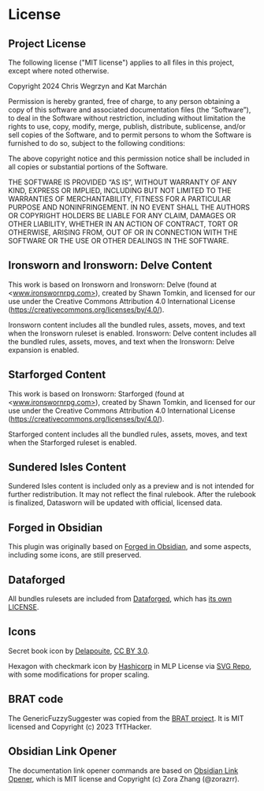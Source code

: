 # License

## Project License

The following license ("MIT license") applies to all files in this project, except where noted otherwise.

Copyright 2024 Chris Wegrzyn and Kat Marchán

Permission is hereby granted, free of charge, to any person obtaining a copy
of this software and associated documentation files (the “Software”), to deal
in the Software without restriction, including without limitation the rights
to use, copy, modify, merge, publish, distribute, sublicense, and/or sell
copies of the Software, and to permit persons to whom the Software is
furnished to do so, subject to the following conditions:

The above copyright notice and this permission notice shall be included in all
copies or substantial portions of the Software.

THE SOFTWARE IS PROVIDED “AS IS”, WITHOUT WARRANTY OF ANY KIND, EXPRESS OR
IMPLIED, INCLUDING BUT NOT LIMITED TO THE WARRANTIES OF MERCHANTABILITY,
FITNESS FOR A PARTICULAR PURPOSE AND NONINFRINGEMENT. IN NO EVENT SHALL THE
AUTHORS OR COPYRIGHT HOLDERS BE LIABLE FOR ANY CLAIM, DAMAGES OR OTHER
LIABILITY, WHETHER IN AN ACTION OF CONTRACT, TORT OR OTHERWISE, ARISING FROM,
OUT OF OR IN CONNECTION WITH THE SOFTWARE OR THE USE OR OTHER DEALINGS IN THE
SOFTWARE.

## Ironsworn and Ironsworn: Delve Content

This work is based on Ironsworn and Ironsworn: Delve (found at <www.ironswornrpg.com>), created by
Shawn Tomkin, and licensed for our use under the Creative Commons Attribution
4.0 International License (<https://creativecommons.org/licenses/by/4.0/>).

Ironsworn content includes all the bundled rules, assets, moves, and text when
the Ironsworn ruleset is enabled. Ironsworn: Delve content includes all the
bundled rules, assets, moves, and text when the Ironsworn: Delve expansion is enabled.

## Starforged Content

This work is based on Ironsworn: Starforged (found at <www.ironswornrpg.com>),
created by Shawn Tomkin, and licensed for our use under the Creative Commons
Attribution 4.0 International License
(<https://creativecommons.org/licenses/by/4.0/>).

Starforged content includes all the bundled rules, assets, moves, and text when
the Starforged ruleset is enabled.

## Sundered Isles Content

Sundered Isles content is included only as a preview and is not intended for
further redistribution. It may not reflect the final rulebook. After the rulebook
is finalized, Datasworn will be updated with official, licensed data.

## Forged in Obsidian

This plugin was originally based on [Forged in
Obsidian](https://github.com/ericbright2002/Forged_in_Obsidian), and some
aspects, including some icons, are still preserved.

## Dataforged

All bundles rulesets are included from
[Dataforged](https://github.com/rsek/dataforged), which has [its own
LICENSE](https://github.com/rsek/dataforged/blob/main/LICENSE.md).

## Icons

Secret book icon by [Delapouite](https://delapouite.com/), [CC BY
3.0](http://creativecommons.org/licenses/by/3.0/).

Hexagon with checkmark icon by
[Hashicorp](https://github.com/hashicorp/design-system/) in MLP License via
[SVG Repo](https://www.svgrepo.com/), with some modifications for proper
scaling.

## BRAT code

The GenericFuzzySuggester was copied from the [BRAT
project](https://github.com/TfTHacker/obsidian42-brat/blob/60c83d083ed8e65943f52a9cd061a1fb47c8e5b0/src/ui/GenericFuzzySuggester.ts).
It is MIT licensed and Copyright (c) 2023 TfTHacker.

## Obsidian Link Opener

The documentation link opener commands are based on [Obsidian Link
Opener](https://github.com/zorazrr/obsidian-link-opener), which is MIT license
and Copyright (c) Zora Zhang (@zorazrr).
